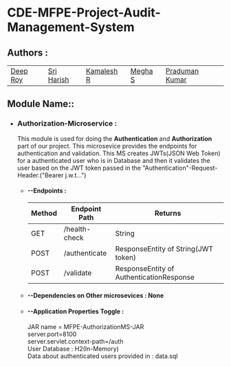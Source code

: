 # CDE-MFPE-Project-Audit-Management-System

## Authors :

<table>
  <tr>
      <td>
        <a href="https://github.com/DRoy7">Deep Roy</a>
        </td>
      <td>
        <a href="https://github.com/sriharish252">Sri Harish</a>
        </td>
      <td>
        <a href="https://github.com/Kamalesh8">Kamalesh R</a>
        </td>
      <td>
        <a href="https://github.com/Megha0699">Megha S</a>
        </td>
      <td>
        <a href="https://github.com/greninja199">Praduman Kumar</a>
        </td>
    </tr>
</table>

## Module Name::

* ### Authorization-Microservice :
  This module is used for doing the **Authentication** and **Authorization** part of our project. 
  This microsevice provides the endpoints for authentication and validation. This MS creates JWTs(JSON Web Token)
  for a authenticated user who is in Database and then it validates the user based on the JWT token passed in the
  "Authentication"-Request-Header.("Bearer j.w.t...")

  * #### --Endpoints : 
    <table>
        <thead>
            <th>Method</th>
            <th>Endpoint Path</th>
            <th>Returns</th>
        </thead>
        <tbody>
            <tr>
                <td>GET</td>
                <td>/health-check</td>
                <td>String</td>
            </tr>
            <tr>
                <td>POST</td>
                <td>/authenticate</td>
                <td>ResponseEntity of String(JWT token)</td>
            </tr>
            <tr>
                <td>POST</td>
                <td>/validate</td>
                <td>ResponseEntity of AuthenticationResponse</td>
            </tr>
        </tbody>
    </table>

  * #### --Dependencies on Other microsevices : **None**

  * #### --Application Properties Toggle :<br/>
      JAR name = MFPE-AuthorizationMS-JAR<br/>
      server.port=8100<br/>
      server.servlet.context-path=/auth<br/>
      User Database : H2(In-Memory)<br/>
      Data about authenticated users provided in : data.sql

